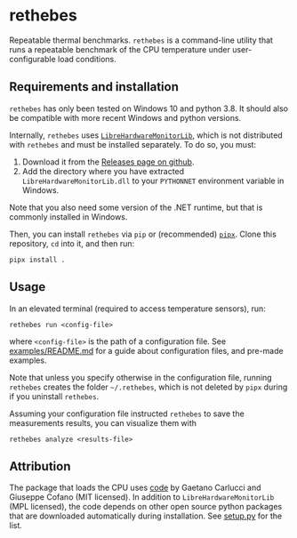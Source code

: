 # rethebes

Repeatable thermal benchmarks.
`rethebes` is a command-line utility that runs a repeatable benchmark of the CPU temperature under user-configurable load conditions.

## Requirements and installation
`rethebes` has only been tested on Windows 10 and python 3.8.
It should also be compatible with more recent Windows and python versions.

Internally, `rethebes` uses [`LibreHardwareMonitorLib`](https://github.com/LibreHardwareMonitor/LibreHardwareMonitor), which is not distributed with `rethebes` and must be installed separately. To do so, you must:

1. Download it from the [Releases page on github](https://github.com/LibreHardwareMonitor/LibreHardwareMonitor/releases/tag/v0.9.3).
2. Add the directory where you have extracted `LibreHardwareMonitorLib.dll` to your `PYTHONNET` environment variable in Windows.

Note that you also need some version of the .NET runtime, but that is commonly installed in Windows.

Then, you can install `rethebes` via `pip` or (recommended) [`pipx`](https://github.com/pypa/pipx).
Clone this repository, `cd` into it, and then run:
```
pipx install .
```

## Usage
In an elevated terminal (required to access temperature sensors), run:
```
rethebes run <config-file>
```
where `<config-file>` is the path of a configuration file.
See [examples/README.md](examples/README.md) for a guide about configuration files, and pre-made examples.

Note that unless you specify otherwise in the configuration file, running `rethebes` creates the folder `~/.rethebes`, which is not deleted by `pipx` during if you uninstall `rethebes`.

Assuming your configuration file instructed `rethebes` to save the measurements results, you can visualize them with
```
rethebes analyze <results-file>
```

## Attribution
The package that loads the CPU uses [code](https://github.com/GaetanoCarlucci/CPULoadGenerator/) by Gaetano Carlucci and Giuseppe Cofano (MIT licensed).
In addition to `LibreHardwareMonitorLib` (MPL licensed), the code depends on other open source python packages that are downloaded automatically during installation.
See [setup.py](setup.py) for the list.